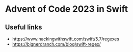 # Advent of Code 2023 in Swift

## Useful links

+ https://www.hackingwithswift.com/swift/5.7/regexes
+ https://bignerdranch.com/blog/swift-regex/

